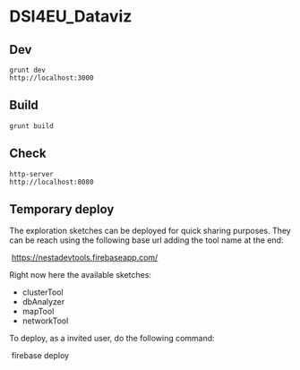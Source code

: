 # DSI4EU_Dataviz

## Dev

	grunt dev
	http://localhost:3000

## Build

	grunt build

## Check

	http-server
	http://localhost:8080


## Temporary deploy

The exploration sketches can be deployed for quick sharing purposes. 
They can be reach using the following base url adding the tool name at the end:

​	https://nestadevtools.firebaseapp.com/<toolname>

Right now here the available sketches:

- clusterTool
- dbAnalyzer
- mapTool
- networkTool

To deploy, as a invited user, do the following command:

​	firebase deploy

